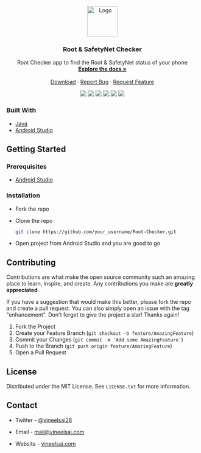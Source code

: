<!-- PROJECT LOGO -->
<div align="center">
  <a href="https://github.com/VsTechMobile/Root-Checker">
    <img src="https://raw.githubusercontent.com/VsTechMobile/Root-Checker/master/app/src/main/res/drawable/root.png" alt="Logo" width="80" height="80">
  </a>

  <h3 align="center">	Root & SafetyNet Checker</h3>

  <p align="center">
    Root Checker app to find the Root & SafetyNet status of your phone
    <br />
    <a href="https://github.com/VsTechMobile/Root-Checker"><strong>Explore the docs »</strong></a>
    <br />
    <br />
    <a href="https://play.google.com/store/apps/details?id=com.vs.rootchecker">Download</a>
    ·
    <a href="https://github.com/VsTechMobile/Root-Checker/issues">Report Bug</a>
    ·
    <a href="https://github.com/VsTechMobile/Root-Checker/issues">Request Feature</a>
  </p>
</div>

<p align="center">
  <a herf="https://github.com/VsTechMobile/Root-Checker/graphs/contributors">
    <img src="https://img.shields.io/github/contributors/VsTechMobile/Root-Checker" />
  </a>
  <a herf="https://github.com/VsTechMobile/Root-Checker/network/members">
    <img src="https://img.shields.io/github/forks/VsTechMobile/Root-Checker" />
  </a>
  <a herf="https://github.com/VsTechMobile/Root-Checker/stargazers">
    <img src="https://img.shields.io/github/stars/VsTechMobile/Root-Checker" />
  </a>
  <a herf="https://github.com/VsTechMobile/Root-Checker/issues">
    <img src="https://img.shields.io/github/issues/VsTechMobile/Root-Checker" />
  </a>
  <a herf="https://github.com/VsTechMobile/Root-Checker/blob/master/LICENSE.txt">
    <img src="https://img.shields.io/github/license/VsTechMobile/Root-Checker" />
  </a>
  <a herf="https://play.google.com/store/apps/details?id=com.vs.rootchecker">
    <img src="https://img.shields.io/endpoint?color=blue&url=https%3A%2F%2Fplayshields.herokuapp.com%2Fplay%3Fi%3Dcom.vs.rootchecker%26l%3DPlay%2520Store%26m%3D%24installs" />
  </a>
</p>

### Built With

* [Java](https://www.java.com)
* [Android Studio](https://developer.android.com/studio)

<!-- GETTING STARTED -->
## Getting Started

### Prerequisites

* [Android Studio](https://developer.android.com/studio)

### Installation

* Fork the repo
* Clone the repo

   ```sh
   git clone https://github.com/your_username/Root-Checker.git
   ```

* Open project from Android Studio and you are good to go

<!-- CONTRIBUTING -->
## Contributing

Contributions are what make the open source community such an amazing place to learn, inspire, and create. Any contributions you make are **greatly appreciated**.

If you have a suggestion that would make this better, please fork the repo and create a pull request. You can also simply open an issue with the tag "enhancement".
Don't forget to give the project a star! Thanks again!

1. Fork the Project
2. Create your Feature Branch (`git checkout -b feature/AmazingFeature`)
3. Commit your Changes (`git commit -m 'Add some AmazingFeature'`)
4. Push to the Branch (`git push origin feature/AmazingFeature`)
5. Open a Pull Request

<!-- LICENSE -->
## License

Distributed under the MIT License. See `LICENSE.txt` for more information.

<!-- CONTACT -->
## Contact

* Twitter - [@vineelsai26](https://twitter.com/vineelsai26)

* Email - mail@vineelsai.com

* Website - [vineelsai.com](https://vineelsai.com)